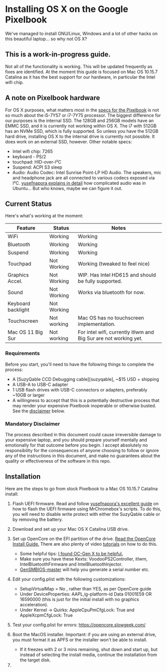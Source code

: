 # Installing OS X on the Google Pixelbook
We've managed to install GNU/Linux, Windows and a lot of other hacks on this beautiful laptop... so why not OS X? 

## This is a work-in-progress guide.
Not all of the functionality is working. This will be updated frequently as fixes are identified. At the moment this guide is focused on Mac OS 10.15.7 Catalina as it has the best support for our hardware, in particular the Intel wifi chip.

## A note on Pixelbook hardware
For OS X purposes, what matters most in the [specs for the Pixelbook](https://support.google.com/pixelbook/answer/7504948?hl=en) is not so much about the i5-7Y57 or i7-7Y75 processor. The biggest difference for our purposes is the internal SSD. The 128GB and 256GB models have an EMMC SSD, and it is currently not working within OS X. The i7 with 512GB has an NVMe SSD, which is fully supported. So unless you have the 512GB hard drive, installing OS X to the internal drive is currently not possible. It does work on an external SSD, however. Other notable specs:
-  Intel wifi chip: 7265
-  keyboard - PS/2
-  touchpad: HID-over-I²C
-  Suspend: ACPI S3 sleep
-  Audio: Audio Codec: Intel Sunrise Point-LP HD Audio. The speakers, mic and headphone jack are all connected to various codecs exposed via I²C. [yusefnapora explains in detail](https://github.com/yusefnapora/pixelbook-linux/blob/master/README.md#switching-audio-outputs--inputs) how complicated audio was in Ubuntu... But who knows, maybe we can figure it out.

## Current Status

Here's what's working at the moment:

| Feature            | Status               | Notes                                                             |
|--------------------|----------------------|-------------------------------------------------------------------|
| WiFi               | Working              | Working                                                           |
| Bluetooth          | Working              | Working                                                           |
| Suspend            | Working              | Working                                                           |
| Touchpad           | Not Working          | Working (tweaked to feel nice)                                    |
| Graphics Accel.    | Not Working          | WIP. Has Intel HD615 and should be fully supported.               |
| Sound              | Not Working          | Works via bluetooth for now.                                      |
| Keyboard backlight | Not Working          |                                                                   |
| Touchscreen        | Not working          | Mac OS has no touchscreen implementation.                         |
| Mac OS 11 Big Sur  | Not working          | For intel wifi, currently itlwm and Big Sur are not working yet.  |


### Requirements

Before you start, you'll need to have the following things to complete the process:

- A [SuzyQable CCD Debugging cable][suzyqable], ~$15 USD + shipping
- A USB-A to USB-C adapter
- 1 USB flash drives with USB-C connectors or adapters, preferably ~10GB or larger
- A willingness to accept that this is a potentially destructive process that may render your
  expensive Pixelbook inoperable or otherwise busted. See the [disclaimer](#disclaimer) below.

### Mandatory Disclaimer

The process described in this document could cause irreversible damage to your expensive laptop, and
you should prepare yourself mentally and emotionally for that outcome before you begin. I accept absolutely no responsibility for the consequences of anyone choosing to follow or ignore any of the instructions in this document, and make no guarantees about the quality or effectiveness of the
software in this repo.

## Installation

Here are the steps to go from stock Pixelbook to a Mac OS 10.15.7 Catalina install:

1. Flash UEFI firmware. Read and follow [yusefnapora's excellent guide](https://github.com/yusefnapora/pixelbook-linux) on how to flash the UEFI firmware using MrChromebox's scripts. To do this, you will need to disable write protect with either the SuzyQable cable or by removing the battery. 
2. Download and set up your Mac OS X Catalina USB drive. 
3. Set up OpenCore on the EFI partition of the drive. [Read the OpenCore Install Guide.](https://dortania.github.io/) There are also plenty of video [tutorials](https://www.youtube.com/watch?v=jqg7MX3FS7M) on how to do this.
    - Some helpful tips: [I found OC-Gen X to be helpful.](https://github.com/Pavo-IM/OC-Gen-X) 
    - Make sure you have these Kexts: VoodooPS2Controller, itlwm, IntelBluetoothFirmware and IntelBluetoothInjector. 
    - [GenSMBIOS-master](https://github.com/corpnewt/GenSMBIOS) will help you generate a serial number etc.
4. Edit your config.plist with the following customizations:
    - SetupVirtualMap = No , rather than YES, as per OpenCore guide
    - Under DeviceProperties: AAPL,ig-platform-id    Data   01001E59 OR 16590000 (this is just for the initial install with no graphics acceleration). 
     - Under Kernel -> Quirks: AppleCpuPmCfgLock: True and AppleXcpmCfgLock: True
    
5. Test your config.plist for errors: https://opencore.slowgeek.com/

6. Boot the MacOS installer. Important: if you are using an external drive, you must format it as APFS or the installer won't be able to install.
    - If it freezes with 2 or 3 mins remaining, shut down and start up, but instead of selecting the install media, continue the installation from the target disk.

7. 




